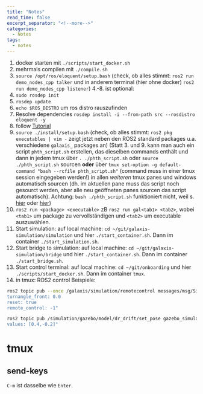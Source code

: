 ```yaml
---
title: "Notes"
read_time: false
excerpt_separator: "<!--more-->"
categories:
  - Notes 
tags:
  - notes
---
```


1. docker starten mit `./scripts/start_docker.sh`
2. mehrmals compilen mit `./compile.sh`
3. `source /opt/ros/eloquent/setup.bash` (check, ob alles stimmt: `ros2 run demo_nodes_cpp talker` und in anderem terminal (hier ohne docker) `ros2 run demo_nodes_cpp listener`)
4.-8. ist optional:
4. `sudo rosdep init`
5. `rosdep update`
6. `echo $ROS_DISTRO` um ros distro rauszufinden
7. Resolve dependencies `rosdep install -i --from-path src --rosdistro eloquent -y`
8. follow [Tutorial](https://docs.ros.org/en/galactic/Tutorials/Workspace/Creating-A-Workspace.html#tasks)
9. `source ./install/setup.bash` (check, ob alles stimmt: `ros2 pkg executables | vim -` zeigt jetzt neben den ROS2 standard packages u.a. verschiedene `galaxis_` packages an)
(Statt 3. und 9. kann man auch ein script `phth_script.sh` erstellen, das dieselben commands enthält und dann in jedem tmux über `. ./phth_script.sh` oder `source ./phth_script.sh` sourcen **oder** über `tmux set-option -g default-command "bash --rcfile phth_script.sh"` (command muss in einer tmux session eingegeben werden!) in allen *weiteren* tmux panes und windows automatisch sourcen (dh. im aktuellen pane muss das script noch gesourct werden, aber alle neu geöffneten panes sourcen das script automatisch). Achtung: `bash ./phth_script.sh` funktioniert nicht, weil s. [hier](https://stackoverflow.com/questions/14744904/how-to-execute-script-in-the-current-shell-on-linux/14745127) oder [hier](https://stackoverflow.com/questions/50156206/source-bash-profile-do-not-works-inside-a-bash-script/50156308))
10. `ros2 run <package> <executable>` zB `ros2 run gal<tab1> <tab2>`, wobei `<tab1>` um package zu vervollständigen und `<tab2>` um executable auszuwählen.
11. Start simulation: auf local machine: `cd ~/git/galaxis-simulation/simulation` und hier `./start_container.sh`. Dann im container `./start_simulation.sh`.
12. Start bridge to simulation: auf local machine: `cd ~/git/galaxis-simulation/bridge` und hier `./start_container.sh`. Dann im container `./start_bridge.sh`.
13. Start control terminal: auf local machine: `cd ~/git/onboarding` und hier `./scripts/start_docker.sh`. Dann im container `tmux`.
14. in tmux: ROS2 control Beispiele:

```bash
ros2 topic pub --once /galaxis/simulation/remotecontrol messages/msg/SimulationVehicleControl "car_speed: 0.0
turnangle_front: 0.0
reset: true
remote_control: -1" 

ros2 topic pub /simulation/gazebo/model/dr_drift/set_pose gazebo_simulation/msg/SetModelPose "keys: [0,1]
values: [0.4,-0.2]"
```

# tmux

## send-keys

`C-m` ist dasselbe wie `Enter`.
